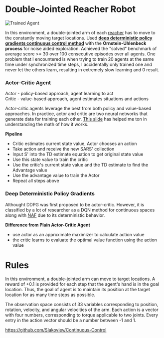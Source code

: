 [//]: # (Image References)
[image1]: https://user-images.githubusercontent.com/10624937/43851024-320ba930-9aff-11e8-8493-ee547c6af349.gif "Trained Agent"

# Double-Jointed Reacher Robot

![Trained Agent][image1]

In this environment, a double-jointed arm of each [reacher](https://github.com/Unity-Technologies/ml-agents/blob/master/docs/Learning-Environment-Examples.md) has to move to the constantly moving target locations. Used [**deep deterministic policy gradients continuous control method**](https://arxiv.org/abs/1509.02971) with the **Ornstein-Uhlenbeck process** for noise aided exploration. Achieved the "solved" benchmark of average score >= 30 over 100 consecutive episodes over all agents. One problem that I encountered is when trying to train 20 agents at the same time under synchronized time steps, I accidentally only trained one and never let the others learn, resulting in extremely slow learning and 0 result. 

### Actor-Critic Agent

Actor - policy-based approach, agent learning to act\
Critic - value-based approach, agent estimates situations and actions

Actor-critic agents leverage the best from both policy and value-based approaches. In practice, actor and critic are two neural networks that generate data for training each other. [This slide](http://rail.eecs.berkeley.edu/deeprlcourse-fa17/f17docs/lecture_5_actor_critic_pdf.pdf) has helped me ton in understanding the math of how it works. 

**Pipeline**
- Critic estimates current state value, Actor chooses an action
- Take action and receive the new SARS' collection
- Input S' into the TD estimate equation to get original state value
- Use this state value to train the critic
- Use the critic's current state value and the TD estimate to find the Advantage value
- Use the advantage value to train the Actor
- Repeat all steps above

### Deep Deterministic Policy Gradients

Althought DDPG was first proposed to be actor-critic. However, it is classified by a lot of researcher as a DQN method for continuous spaces along with [NAF](https://arxiv.org/abs/1603.00748) due to its deterministic behavior. 

**Difference from Plain Actor-Critic Agent**
- use actor as an approximate maximizer to calculate action value
- the critic learns to evaluate the optimal value function using the action value

# Rules

In this environment, a double-jointed arm can move to target locations. A reward of +0.1 is provided for each step that the agent's hand is in the goal location. Thus, the goal of agent is to maintain its position at the target location for as many time steps as possible.

The observation space consists of 33 variables corresponding to position, rotation, velocity, and angular velocities of the arm. Each action is a vector with four numbers, corresponding to torque applicable to two joints. Every entry in the action vector should be a number between -1 and 1.

https://github.com/SIakovlev/Continuous-Control